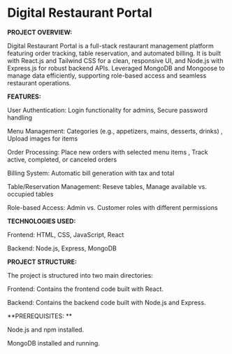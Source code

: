 # Digital Restaurant Portal

**PROJECT OVERVIEW:**

Digital Restaurant Portal is a full-stack restaurant management platform featuring order tracking, table reservation, and automated billing. It is built with React.js and Tailwind CSS for a clean, responsive UI, and Node.js with Express.js for robust backend APIs. Leveraged MongoDB and Mongoose to manage data efficiently, supporting role-based access and seamless restaurant operations.

**FEATURES:**

User Authentication: Login functionality for admins, Secure password handling

Menu Management: Categories (e.g., appetizers, mains, desserts, drinks) , Upload images for items

Order Processing: Place new orders with selected menu items , Track active, completed, or canceled orders

Billing System: Automatic bill generation with tax and total

Table/Reservation Management: Reseve tables, Manage available vs. occupied tables

Role-based Access: Admin vs. Customer roles with different permissions

**TECHNOLOGIES USED:**

Frontend: HTML, CSS, JavaScript, React

Backend: Node.js, Express, MongoDB

**PROJECT STRUCTURE:**

The project is structured into two main directories:

Frontend: Contains the frontend code built with React.

Backend: Contains the backend code built with Node.js and Express.

**PREREQUISITES: **

Node.js and npm installed.

MongoDB installed and running.
